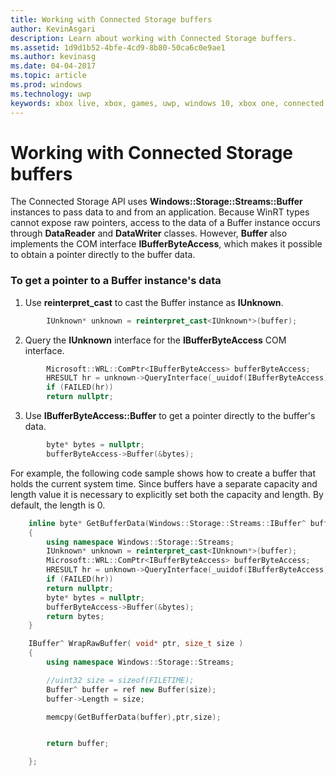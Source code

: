 ```yaml
---
title: Working with Connected Storage buffers
author: KevinAsgari
description: Learn about working with Connected Storage buffers.
ms.assetid: 1d9d1b52-4bfe-4cd9-8b80-50ca6c0e9ae1
ms.author: kevinasg
ms.date: 04-04-2017
ms.topic: article
ms.prod: windows
ms.technology: uwp
keywords: xbox live, xbox, games, uwp, windows 10, xbox one, connected storage
---
```


# Working with Connected Storage buffers

The Connected Storage API uses **Windows::Storage::Streams::Buffer** instances to pass data to and from an application. Because WinRT types cannot expose raw pointers, access to the data of a Buffer instance occurs through **DataReader** and **DataWriter** classes. However, **Buffer** also implements the COM interface **IBufferByteAccess**, which makes it possible to obtain a pointer directly to the buffer data.

### To get a pointer to a Buffer instance's data

1.  Use **reinterpret\_cast** to cast the Buffer instance as **IUnknown**.

```cpp
        IUnknown* unknown = reinterpret_cast<IUnknown*>(buffer);
```

2.  Query the **IUnknown** interface for the **IBufferByteAccess** COM interface.

```cpp
        Microsoft::WRL::ComPtr<IBufferByteAccess> bufferByteAccess;
        HRESULT hr = unknown->QueryInterface(_uuidof(IBufferByteAccess), &bufferByteAccess);
        if (FAILED(hr))
        return nullptr;
```

3.  Use **IBufferByteAccess::Buffer** to get a pointer directly to the buffer's data.

```cpp
        byte* bytes = nullptr;
        bufferByteAccess->Buffer(&bytes);
```

For example, the following code sample shows how to create a buffer that holds the current system time. Since buffers have a separate capacity and length value it is necessary to explicitly set both the capacity and length. By default, the length is 0.

```cpp
    inline byte* GetBufferData(Windows::Storage::Streams::IBuffer^ buffer)
    {
        using namespace Windows::Storage::Streams;
        IUnknown* unknown = reinterpret_cast<IUnknown*>(buffer);
        Microsoft::WRL::ComPtr<IBufferByteAccess> bufferByteAccess;
        HRESULT hr = unknown->QueryInterface(_uuidof(IBufferByteAccess), &bufferByteAccess);
        if (FAILED(hr))
        return nullptr;
        byte* bytes = nullptr;
        bufferByteAccess->Buffer(&bytes);
        return bytes;
    }

    IBuffer^ WrapRawBuffer( void* ptr, size_t size )
    {
        using namespace Windows::Storage::Streams;

        //uint32 size = sizeof(FILETIME);
        Buffer^ buffer = ref new Buffer(size);
        buffer->Length = size;

        memcpy(GetBufferData(buffer),ptr,size);


        return buffer;

    };
```
